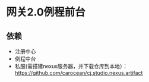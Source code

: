 # 网关2.0例程前台
## 依赖
- 注册中心
- 例程中台
- 私服(需搭建nexus服务器，并下载仓库到本地）：https://github.com/carocean/cj.studio.nexus.artifact